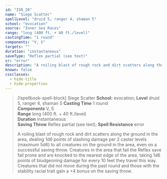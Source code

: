 ```yaml
---
id: "ISR_20"
name: "Siege Scatter"
spellLevel: "druid 5, ranger 4, shaman 5"
school: "evocation"
source: "Inner Sea Races"
range: "long (400 ft. + 40 ft./level)"
castingTime: "1 round"
components: "V, S"
targets: ""
duration: "instantaneous"
saveType: "Reflex partial (see text)"
sr: "error"
description: "A roiling blast of rough rock and dirt scatters along the ground in the area, dealing 1d6 points of slashing damage per 2 caster levels (maximum 5d6) to all creatures on the ground in the area, even on a successful saving throw. Creatures in the area that fail the Reflex save fall prone and are knocked to the nearest edge of the area, taking 1d6 points of bludgeoning damage for every 10 feet they travel this way. Creatures that did not move during the past round and those with the stability racial trait gain a +4 bonus on the saving throw."
known: false
cssclasses:
  - hide-title
  - hide-properties
---
```


> [!spellbook-spell-block] Siege Scatter
> **School:** evocation; **Level** druid 5, ranger 4, shaman 5
> **Casting Time** 1 round  
> **Components** V, S  
> **Range** long (400 ft. + 40 ft./level)  
> **Duration** instantaneous  
> **Saving Throw** Reflex partial (see text); **Spell Resistance** error
> 
> A roiling blast of rough rock and dirt scatters along the ground in the area, dealing 1d6 points of slashing damage per 2 caster levels (maximum 5d6) to all creatures on the ground in the area, even on a successful saving throw. Creatures in the area that fail the Reflex save fall prone and are knocked to the nearest edge of the area, taking 1d6 points of bludgeoning damage for every 10 feet they travel this way. Creatures that did not move during the past round and those with the stability racial trait gain a +4 bonus on the saving throw.